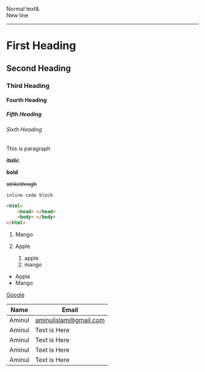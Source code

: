 <!-- Markdown -->
Normal text&  
New line

---

# First Heading

## Second Heading

### Third Heading 

#### Fourth Heading

##### Fifth Heading 

###### Sixth Heading

<p>This is paragraph</P>

***italic***

__bold__

<del>strikethrogh</del>

`inline code block`

```html
<html>
    <head> </head>
    <body> </body>
</html>
```

1. Mango
2. Apple
     
     1. apple
     2. mango

- Apple 
- Mango

[Google](https://www.google.com)

| Name | Email |
| ------ |----- |
| Aminul | aminulislam@gmail.com 
| Aminul | Text  is Here |
| Aminul | Text  is Here |
| Aminul | Text  is Here |
| Aminul | Text  is Here |
